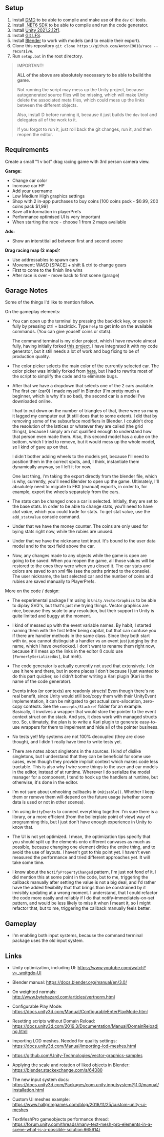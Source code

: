 ## Setup

1. Install [DMD](https://dlang.org/download.html) to be able to compile and make use of the `dev` cli tools.
2. Install [.NET6 SDK](https://dotnet.microsoft.com/en-us/download/dotnet/6.0) to be able to compile and run the code generator.
3. Install [Unity 2021.2.12f1](https://unity3d.com/unity/whats-new/2021.2.12).
4. Install [Git LFS](https://git-lfs.github.com/).
5. Install [Blender](https://www.blender.org/) to work with models (and to enable their export).
6. Clone this repository `git clone https://github.com/AntonC9018/race --recursive`.
7. Run `setup.bat` in the root directory.


> IMPORTANT!
>
> **ALL of the above are absolutely necessary to be able to build the game.**
>
> Not running the script may mess up the Unity project, because autogenerated source files will be missing,
> which will make Unity delete the associated meta files, which could mess up the links between the different objects.
> 
> Also, install D before running it, because it just builds the `dev` tool and delegates all of the work to it.
>
> If you forgot to run it, just roll back the git changes, run it, and then reopen the editor.


## Requirements

Create a small "1 v bot" drag racing game with 3rd person camera view.

**Garage:**

- Change car color
- Increase car HP
- Add your username
- Low Medium High graphics settings
- Shop with 2 in-app purchases to buy coins [100 coins pack - $0.99, 200 coins pack $1,99]
- Save all information in playerPrefs
- Performance optimised UI is very important
- When starting the race - choose 1 from 2 maps available


**Ads:**

- Show an interstitial ad between first and second scene

**Drag racing map (2 maps):**

- Use addressables to spawn cars
- Movement: WASD [SPACE] + shift & ctrl to change gears
- First to come to the finish line wins
- After race is over - move back to first scene (garage)


## Garage Notes

Some of the things I'd like to mention follow.


On the gameplay elements:

- You can open up the terminal by pressing the backtick key, or open it fully by pressing ctrl + backtick.
  Type `help` to get info on the available commands. (You can give youself coins or stats).

  The command terminal is my older project, which I have rewrote almost fully, having initially forked [this project](https://github.com/stillwwater/command_terminal). I have integrated it with my code generator, but it still needs a lot of work and bug fixing to be of production quality.


- The color picker selects the main color of the currently selected car.
  The color picker was initially forked from [here](https://github.com/Linux1230/cui_color_picker),
  but I had to rewrite most of the script to simplify the code and to eliminate bugs.


- After that we have a dropdown that selects one of the 2 cars available.
  The first car (car0) I made myself in Blender (I'm pretty much a beginner, which is why it's so bad),
  the second car is a model I've downloaded online.
  
  I had to cut down on the number of triangles of that, there were so many it lagged my computer out (it still does that to some extent).
  I did that by removing some of the subsurface modifiers in Blender.
  I couldn't drop the resolution of the lattices or whatever they are called (the grid things), because I simply am not qualified enough to understand how that person even made them.
  Also, this second model has a cube on the bottom, which I tried to remove, but it would mess up the whole model, so I kind of gave up on that.

  I didn't bother adding wheels to the models yet, because I'll need to position them in the correct spots, and, I think, instantiate them dynamically anyway, so I left it for now.

  One last thing, I'm taking the export directly from the blender file, which is why, currently, you'll need Blender to open up the game.
  Ultimately, I'll absolutely need to migrate to FBX (manual) exports, in order to, for example, export the wheels separately from the cars.


- The stats can be changed once a car is selected.
  Initially, they are set to the base stats.
  In order to be able to change stats, you'll need to have *stat value*, which you could trade for stats.
  To get stat value, use the `add_statvalue` console command.


- Under that we have the money counter.
  The coins are only used for bying stats right now, while the rubies are unused.


- Under that we have the nickname text input.
  It's bound to the user data model and to the text field above the car.


- Now, any changes made to any objects while the game is open are going to be saved.
  When you reopen the game, all those values will be restored to the ones they were when you closed it.
  The car stats and colors are saved to an xml file (see the paths printed to the console).
  The user nickname, the last selected car and the number of coins and rubies are saved manually to PlayerPrefs.


More on the code / design:


- The experimental package I'm using is `Unity.VectorGraphics` to be able to diplay SVG's,
  but that's just me trying things.
  Vector graphics are nice, because they scale to any resolution, but their support in Unity is quite limited and buggy at the moment.


- I kind of messed up with the event variable names.
  By habit, I started naming them with the first letter being capital, but that can confuse you if there are handler methods in the same class.
  Since they both start with `On`, you cannot distinguish a handler vs an event just judging by the name, which I have overlooked.
  I don't want to rename them right now, because it'll mess up the links in the editor (I could use `[FormerlySerializedAs]`, but meh).


- The code generator is actually currently not used that extensively.
  I do use it here and there, but in some places I don't because I just wanted to do this part quicker, so I didn't bother writing a Kari plugin (Kari is the name of the code generator).


- Events infos (or contexts) are readonly structs!
  Even though there's no real benefit, since Unity would still box/copy them with their UnityEvent implementation,
  it can be mitigated to get actual zero-allocation, zero-copy contexts.
  See the `concepts/Stackref` folder for an example.
  Basically, it involves a wrapper that would store the pointer to the event context struct on the stack.
  And yes, it does work with managed structs too.
  So, ultimately, the plan is to write a Kari plugin to generate easy-to-use wrappers for them to impelment and hide all of the pointer business.


- No tests yet!
  My systems are not 100% decoupled (they are close though), and I didn't really have time to write tests yet.


- There are notes about singletons in the sources.
  I kind of dislike singletons, but I understand that they can be beneficial for some use cases, even though they provide implicit context which makes code less tractable.
  This is also why I wire some things to the user and car models in the editor, instead of at runtime.
  Wherever I do serialize the model manager for a component, I tend to hook up the handlers at runtime, but otherwise, it's done in the editor.


- I'm not sure about unhooking callbacks in `OnDisable()`.
  Whether I keep them or remove them will depend on the future usage (whether some data is used or not in other scenes).


- I'm using `UnityEvents` to connect everything together.
  I'm sure there is a library, or a more efficient (from the boilerplate point of view) way of programming this,
  but I just don't have enough experience in Unity to know that.


- The UI is not yet optimized.
  I mean, the optimization tips specify that you should split up the elements onto different canvases as much as possible,
  because changing one element dirties the entire thing, and to avoid the use of layouts.
  I haven't got to this point yet.
  I haven't even measured the performance and tried different approaches yet.
  It will take some time.


- I know about the `NotifyPropertyChanged` pattern, I'm just not fond of it.
  I did mention this at some point in the code, but to me, triggering the callback manually after setting the value
  is not a big deal, and I'd rather have the added flexibility that that brings than be constrained by it invisibly 
  updating at a wrong moment.
  I understand, that I could refactor the code more easily and reliably if I do that notify-immediately-on-set pattern,
  and would be less likely to miss it when I meant it, so I might refactor that, but to me, triggering the callback
  manually feels better.


## Gameplay

- I'm enabling both input systems, because the command terminal package uses the old input system.


## Links

* Unity optimization, including UI: https://www.youtube.com/watch?v=_wxitgdx-UI

* Blender manual: https://docs.blender.org/manual/en/3.0/

* On weighted normals: http://www.bytehazard.com/articles/vertnorm.html

* Configurable Play Mode: https://docs.unity3d.com/Manual/ConfigurableEnterPlayMode.html

* Resetting scripts without Domain Reload: https://docs.unity3d.com/2019.3/Documentation/Manual/DomainReloading.html

* Importing LOD meshes. Needed for quality settings: https://docs.unity3d.com/Manual/importing-lod-meshes.html

* https://github.com/Unity-Technologies/vector-graphics-samples

* Applying the scale and rotation of liked objects in Blender: https://blender.stackexchange.com/a/64080

* The new input system docs: https://docs.unity3d.com/Packages/com.unity.inputsystem@1.0/manual/Installation.html

* Custom UI meshes example: https://www.hallgrimgames.com/blog/2018/11/25/custom-unity-ui-meshes

* TextMeshPro gameobjects performance thread: https://forum.unity.com/threads/many-text-mesh-pro-elements-in-a-scene-what-is-a-possible-solution.665614/
